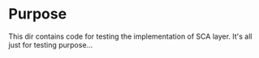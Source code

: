 # Purpose

This dir contains code for testing the implementation of SCA layer.
It's all just for testing purpose...
